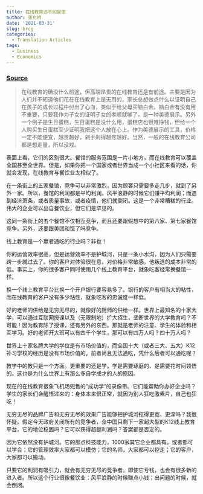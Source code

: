 ```yaml
---
title: 在线教育远不如餐馆
author: 张化桥
date: '2021-03-31'
slug: brcg
categories:
  - Translation Articles
tags:
  - Business
  - Economics
---
```


### [Source](https://xueqiu.com/4035610190/164008301)

> 在线教育的确没什么前途，但高端昂贵的在线教育还是有前途。主要是因为人们并不知道他们花在在线教育上是无用的，家长总想做点什么以证明自己在孩子的成长过程中付出了心血，类似于给父母买脑白金。脑白金有没有用不重要，只要我作为子女的证明子女的孝顺就够了，是一种美德展示。另外一个例子是生日蛋糕，生日蛋糕是没什么用，蛋糕店也很难挣钱，但给一个人购买生日蛋糕至少证明我把这个人放在心上。作为美德展示的工具，价格一定不能便宜，越贵越好，剁手剁得越疼越好。当然，一般的在线教育公司都是想走量，所以没戏。


表面上看，它们的区别很大。餐馆的服务范围是一片小地方，而在线教育可以覆盖全国甚至全世界。但是，如果你把一个国家或者世界当成一个小社区来看的话，你就会发现，在线教育与餐饮业太相似了。

在一条街上的五家餐馆，竞争可以非常激烈，因为顾客只需要多走几步，就到了另外一家。所以，餐馆的利润都是平均利润。风平浪静的时候它们赚平均利润；而遇到经济萧条，或者质量事故，或者疫情，他们就倒闭。这是一个非常糟糕的行业。伟大的企业可以出自餐饮业，但它们是罕见的。

这同一条街上的五个餐馆不仅相互竞争，而且还要跟假想中的第六家、第七家餐馆竞争。另外，还要跟美团和饿了吗竞争。

线上教育是一个赢者通吃的行业吗？非也！

你的运营效率很高，但是运营效率不是护城河，只是一条小水沟，因为人们只需要跨一步就过去了。你的客户对体验很在意，对价格非常敏感。他叛逃的成本非常的低。事实上，你的很多客户同时使用几个线上教育平台，就象吃客经常换餐馆一样。

换一个线上教育平台比换一个开户银行要容易多了。银行的客户有相当大的粘性，而在线教育的客户没有多少粘性，就象吃客的忠诚度一样低。

好的老师的供给是无穷无尽的，就像好的厨师的供给一样。世界上最知名的十家大学，可以通过互联网授课以及（无限制地）扩大招生，垄断世界的大学教育吗？不可能！因为教育除了授课，还有另外的东西。那就是老师的注意、学生的体验和相互学习。好的老师开大班可以有四千个学生，那可以有四万人吗？四十万人吗？

世界上十家名牌大学的学位是有市场价值的，而全国十大（或者三大、五大）K12补习学校的经历是没有市场价值的。前者尚且无法通吃，凭什么后者可以通吃呢？

教学中的教只是一个方面。更重要的还是学。学是需要琢磨的、是需要花时间领悟的。这也是为什么世界上有那么多自学成才的人的原因。

现在的在线教育很象飞机场兜售的“成功学”的录像带。它们能帮助你办好企业吗？学生的家长们会醒悟过来的：身体本来很正常，就因为别人狂吃激素片，自己也狂吃！

无穷无尽的品牌广告和无穷无尽的效果广告能够把护城河挖得更宽、更深吗？我很怀疑。假定今天政府关闭所有的竞争者，全中国只剩下一家超大型的K12线上教育平台，它的地位稳固吗？它可以获得超额利润吗？答案都是否定的。

因为它依然没有护城河。它的那点科技能力，1000家其它企业都具有，或者都可以学会；它的管理效率大家都可以模仿；它的名师，大家都可以挖走；它的客户，大家都可以搬动。

只要它的利润有吸引力，就会有无穷无尽的竞争者。即使它亏钱，也会有很多新的进入者。所以这个行业很像餐饮业：风平浪静的时候赚点小钱；出问题的时候，就会倒闭。